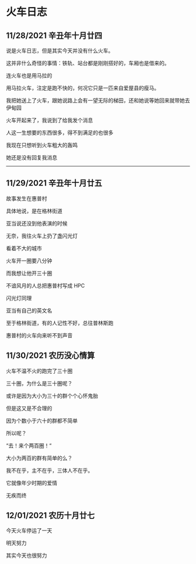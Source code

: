 # 火车日志
## 11/28/2021 辛丑年十月廿四
说是火车日志，但是其实今天并没有什么火车。

这并非什么奇怪的事情：铁轨、站台都是刚刚搭好的，车厢也是借来的。

连火车也是用马拉的

用马拉火车，注定是跑不快的，何况它只是一匹来自爱屋县的瘦马。

我把她送上了火车，跟她说路上会有一望无际的梯田，还和她说等她回来就带她去伊甸园

火车开起来了，我说到了给我发个消息

人这一生想要的东西很多，得不到满足的也很多

我现在只想听到火车粗大的轰鸣

她还是没有回复我消息

----

## 11/29/2021 辛丑年十月廿五

故事发生在惠普村

具体地说，是在格林街道

亚当说还没到他表演的时候

无奈，我往火车上扔了盏闪光灯

看着不大的城市

火车开一圈要八分钟

而我想让他开三十圈



不谙风月的人总把惠普村写成 HPC

闪光灯同理

亚当有自己的英文名

至于格林街道，有的人记性不好，总往普林斯跑

惠普村的火车向来听不到声音


## 11/30/2021 农历没心情算


火车不温不火的跑完了三十圈

三十圈，为什么是三十圈呢？

或许是因为大小为三十的群个个心怀鬼胎

但是这又是不合理的

因为个数小于六十的群都不简单

所以呢？

“去！来个两百圈！“

大小为两百的群有简单的么？

我不在乎，主不在乎，三体人不在乎。

它就像年少时期的爱情

无疾而终


## 12/01/2021 农历十月廿七

今天火车停运了一天

明天努力

其实今天也很努力






